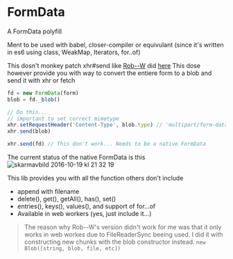 # FormData
A FormData polyfill

Ment to be used with babel, closer-compiler or equivulant (since it's written in es6 using class, WeakMap, Iterators, for..of)

This dosn't monkey patch xhr#send like [Rob--W](https://github.com/Rob--W) did [here](https://gist.github.com/Rob--W/8b5adedd84c0d36aba64)
This dose however provide you with way to convert the entiere form to a blob and send it with xhr or fetch
```javascript
fd = new FormData(form)
blob = fd._blob()

// Do this...
// important to set correct mimetype
xhr.setRequestHeader('Content-Type', blob.type) // 'multipart/form-data; boundary=xxx
xhr.send(blob)

xhr.send(fd) // This don't work... Needs to be a native FormData
```

The current status of the native FormData is this
![skarmavbild 2016-10-19 kl 21 32 19](https://cloud.githubusercontent.com/assets/1148376/19534352/b7f42d8c-9643-11e6-91da-7f89580f51d8.png)


This lib provides you with all the function others don't include
 - append with filename	
 - delete(), get(), getAll(), has(), set()
 - entries(), keys(), values(), and support of for...of
 - Available in web workers	(yes, just include it...)


> The reason why Rob--W's version didn't work for me was that it only works in web workes due to FileReaderSync beeing used. I did it with constructing new chunks with the blob constructor instead. `new Blob([string, blob, file, etc])`
